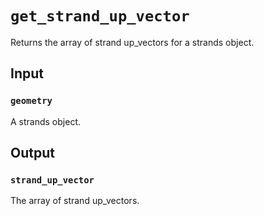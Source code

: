 # `get_strand_up_vector`

Returns the array of strand up_vectors for a strands object. 

## Input

### `geometry`
A strands object.

## Output

### `strand_up_vector`
The array of strand up_vectors.
